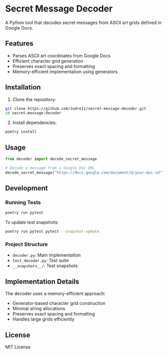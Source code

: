 # Secret Message Decoder

A Python tool that decodes secret messages from ASCII art grids defined in Google Docs.

## Features

- Parses ASCII art coordinates from Google Docs
- Efficient character grid generation
- Preserves exact spacing and formatting
- Memory-efficient implementation using generators

## Installation

1. Clone the repository:
```bash
git clone https://github.com/Jodre11/secret-message-decoder.git
cd secret-message-decoder
```

2. Install dependencies:
```bash
poetry install
```

## Usage

```python
from decoder import decode_secret_message

# Decode a message from a Google Doc URL
decode_secret_message("https://docs.google.com/document/d/your-doc-id")
```

## Development

### Running Tests

```bash
poetry run pytest
```

To update test snapshots:
```bash
poetry run pytest pytest --snapshot-update
```

### Project Structure

- `decoder.py`: Main implementation
- `test_decoder.py`: Test suite
- `__snapshots__/`: Test snapshots

## Implementation Details

The decoder uses a memory-efficient approach:
- Generator-based character grid construction
- Minimal string allocations
- Preserves exact spacing and formatting
- Handles large grids efficiently

## License

MIT License 